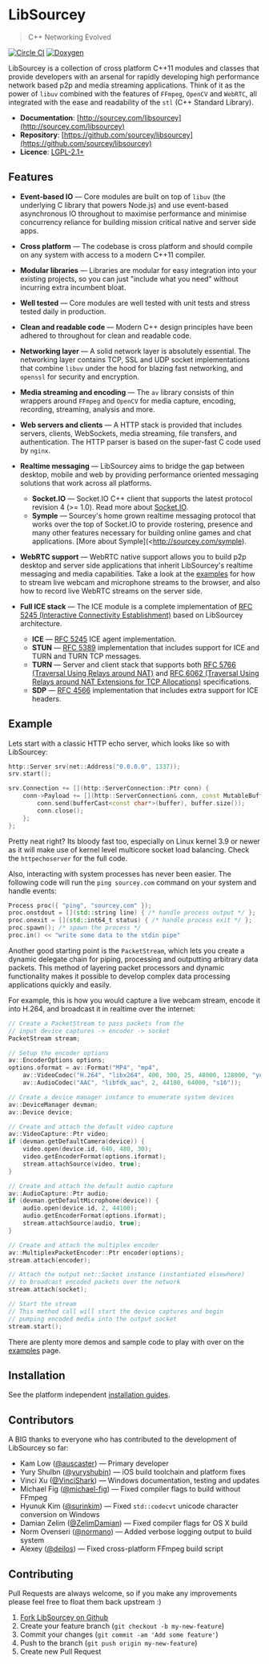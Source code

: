 # LibSourcey

> C++ Networking Evolved

[![Circle CI](https://circleci.com/gh/sourcey/libsourcey.svg?style=shield&circle-token=ab142562b19bb857de796d729aab28fa9df7682d)](https://circleci.com/gh/sourcey/libsourcey)
[![Doxygen](http://sourcey.com/images/doxygen.svg)](http://sourcey.com/libsourcey)

<!-- <img style="float:left;width:70px;margin-right:15px;margin-bottom:10px" src="http://sourcey.com/images/logos/libsourcey-80x80.png"> -->
LibSourcey is a collection of cross platform C++11 modules and classes that provide developers with an arsenal for rapidly developing high performance network based p2p and media streaming applications. Think of it as the power of `libuv` combined with the features of `FFmpeg`, `OpenCV` and `WebRTC`, all integrated with the ease and readability of the `stl` (C++ Standard Library).

* **Documentation**: [http://sourcey.com/libsourcey](http://sourcey.com/libsourcey)  
* **Repository**: [https://github.com/sourcey/libsourcey](https://github.com/sourcey/libsourcey)  
* **Licence**: [LGPL-2.1+](/LICENSE.md)

## Features

* **Event-based IO** — Core modules are built on top of `libuv` (the underlying C library that powers Node.js) and use event-based asynchronous IO throughout to maximise performance and minimise concurrency reliance for building mission critical native and server side apps.

* **Cross platform** — The codebase is cross platform and should compile on any system with access to a modern C++11 compiler.

* **Modular libraries** — Libraries are modular for easy integration into your existing projects, so you can just "include what you need" without incurring extra incumbent bloat.

* **Well tested** — Core modules are well tested with unit tests and stress tested daily in production.

* **Clean and readable code** — Modern C++ design principles have been adhered to throughout for clean and readable code.

* **Networking layer** — A solid network layer is absolutely essential. The networking layer contains TCP, SSL and UDP socket implementations that combine `libuv` under the hood for blazing fast networking, and `openssl` for security and encryption.

* **Media streaming and encoding** — The `av` library consists of thin wrappers around `FFmpeg` and `OpenCV` for media capture, encoding, recording, streaming, analysis and more.

* **Web servers and clients** — A HTTP stack is provided that includes servers, clients, WebSockets, media streaming, file transfers, and authentication. The HTTP parser is based on the super-fast C code used by `nginx`.

* **Realtime messaging** — LibSourcey aims to bridge the gap between desktop, mobile and web by providing performance oriented messaging solutions that work across all platforms.
    * **Socket.IO** — Socket.IO C++ client that supports the latest protocol revision 4 (>= 1.0). Read more about [Socket.IO](http://socket.io).
    * **Symple** — Sourcey's home grown realtime messaging protocol that works over the top of Socket.IO to provide rostering, presence and many other features necessary for building online games and chat applications. [More about Symple](<http://sourcey.com/symple).

* **WebRTC support** — WebRTC native support allows you to build p2p desktop and server side applications that inherit LibSourcey's realtime messaging and media capabilities. Take a look at the [examples](examples.md) for how to stream live webcam and microphone streams to the browser, and also how to record live WebRTC streams on the server side.

* **Full ICE stack** — The ICE module is a complete implementation of [RFC 5245 (Interactive Connectivity Establishment)](http://tools.ietf.org/html/rfc5245) based on LibSourcey architecture.
    * **ICE** — [RFC 5245](http://tools.ietf.org/rfc/rfc5245) ICE agent implementation.
    * **STUN** — [RFC 5389](http://tools.ietf.org/rfc/rfc5389) implementation that includes support for ICE and TURN and TURN TCP messages.
    * **TURN** — Server and client stack that supports both [RFC 5766 (Traversal Using Relays around NAT)](http://tools.ietf.org/rfc/rfc5766) and [RFC 6062 (Traversal Using Relays around NAT Extensions for TCP Allocations)](http://tools.ietf.org/rfc/rfc6062) specifications.
    * **SDP** — [RFC 4566](http://tools.ietf.org/rfc/rfc4566) implementation that includes extra support for ICE headers.

## Example

Lets start with a classic HTTP echo server, which looks like so with LibSourcey:

~~~cpp
http::Server srv(net::Address("0.0.0.0", 1337));
srv.start();

srv.Connection += [](http::ServerConnection::Ptr conn) {
    conn->Payload += [](http::ServerConnection& conn, const MutableBuffer& buffer) {
        conn.send(bufferCast<const char*>(buffer), buffer.size());
        conn.close();
    };
};
~~~

Pretty neat right? Its bloody fast too, especially on Linux kernel 3.9 or newer as it will make use of kernel level multicore socket load balancing. Check the `httpechoserver` for the full code.

Also, interacting with system processes has never been easier. The following code will run the `ping sourcey.com` command on your system and handle events:

~~~cpp
Process proc({ "ping", "sourcey.com" });
proc.onstdout = [](std::string line) { /* handle process output */ };
proc.onexit = [](std::int64_t status) { /* handle process exit */ };
proc.spawn(); /* spawn the process */
proc.in() << "write some data to the stdin pipe"
~~~

Another good starting point is the `PacketStream`, which lets you create a dynamic delegate chain for piping, processing and outputting arbitrary data packets. This method of layering packet processors and dynamic functionality makes it possible to develop complex data processing applications quickly and easily.

For example, this is how you would capture a live webcam stream, encode it into H.264, and broadcast it in realtime over the internet:

~~~cpp
// Create a PacketStream to pass packets from the
// input device captures -> encoder -> socket
PacketStream stream;

// Setup the encoder options
av::EncoderOptions options;
options.oformat = av::Format("MP4", "mp4",
    av::VideoCodec("H.264", "libx264", 400, 300, 25, 48000, 128000, "yuv420p"),
    av::AudioCodec("AAC", "libfdk_aac", 2, 44100, 64000, "s16"));

// Create a device manager instance to enumerate system devices
av::DeviceManager devman;
av::Device device;

// Create and attach the default video capture
av::VideoCapture::Ptr video;
if (devman.getDefaultCamera(device)) {
    video.open(device.id, 640, 480, 30);
    video.getEncoderFormat(options.iformat);
    stream.attachSource(video, true);
}

// Create and attach the default audio capture
av::AudioCapture::Ptr audio;
if (devman.getDefaultMicrophone(device)) {
    audio.open(device.id, 2, 44100);
    audio.getEncoderFormat(options.iformat);
    stream.attachSource(audio, true);
}

// Create and attach the multiplex encoder
av::MultiplexPacketEncoder::Ptr encoder(options);
stream.attach(encoder);

// Attach the output net::Socket instance (instantiated elsewhere)
// to broadcast encoded packets over the network
stream.attach(socket);

// Start the stream
// This method call will start the device captures and begin
// pumping encoded media into the output socket
stream.start();
~~~

There are plenty more demos and sample code to play with over on the [examples](/examples.md) page.

## Installation

See the platform independent [installation guides](/installation.md).

## Contributors

A BIG thanks to everyone who has contributed to the development of LibSourcey so far:

* Kam Low ([@auscaster](https://github.com/auscaster)) — Primary developer
* Yury Shulbn ([@yuryshubin](https://github.com/yuryshubin)) — iOS build toolchain and platform fixes
* Vinci Xu ([@VinciShark](https://github.com/VinciShark)) — Windows documentation, testing and updates
* Michael Fig ([@michael-fig](https://github.com/michael-fig)) — Fixed compiler flags to build without FFmpeg
* Hyunuk Kim ([@surinkim](https://github.com/surinkim)) — Fixed `std::codecvt` unicode character conversion on Windows
* Damian Zelim ([@ZelimDamian](https://github.com/ZelimDamian)) — Fixed compiler flags for OS X build
* Norm Ovenseri ([@normano](https://github.com/normano)) — Added verbose logging output to build system
* Alexey ([@deilos](https://github.com/deilos)) — Fixed cross-platform FFmpeg build script

## Contributing

Pull Requests are always welcome, so if you make any improvements please feel free to float them back upstream :)

1. [Fork LibSourcey on Github](https://github.com/sourcey/libsourcey)
2. Create your feature branch (`git checkout -b my-new-feature`)
3. Commit your changes (`git commit -am 'Add some feature'`)
4. Push to the branch (`git push origin my-new-feature`)
5. Create new Pull Request

<!--
## Issues

For bugs and issues please use the [Github issue tracker](https://github.com/sourcey/libsourcey/issues).
-->

